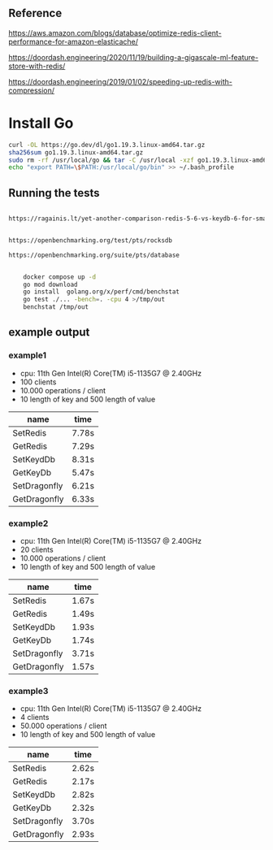 ## Reference


https://aws.amazon.com/blogs/database/optimize-redis-client-performance-for-amazon-elasticache/

https://doordash.engineering/2020/11/19/building-a-gigascale-ml-feature-store-with-redis/

https://doordash.engineering/2019/01/02/speeding-up-redis-with-compression/





# Install Go
```bash
curl -OL https://go.dev/dl/go1.19.3.linux-amd64.tar.gz
sha256sum go1.19.3.linux-amd64.tar.gz
sudo rm -rf /usr/local/go && tar -C /usr/local -xzf go1.19.3.linux-amd64.tar.gz
echo "export PATH=\$PATH:/usr/local/go/bin" >> ~/.bash_profile
```

## Running the tests
```bash

https://ragainis.lt/yet-another-comparison-redis-5-6-vs-keydb-6-for-small-instances-eed4f36bd2ba


https://openbenchmarking.org/test/pts/rocksdb

https://openbenchmarking.org/suite/pts/database


    docker compose up -d
    go mod download
    go install  golang.org/x/perf/cmd/benchstat
    go test ./... -bench=. -cpu 4 >/tmp/out
    benchstat /tmp/out
```

## example output
### example1
- cpu: 11th Gen Intel(R) Core(TM) i5-1135G7 @ 2.40GHz
- 100 clients
- 10.000 operations / client
- 10 length of key and 500 length of value

|name                 |time    |
|---                  |---     |
|SetRedis             |7.78s   |
|GetRedis             |7.29s   |
|SetKeydDb            |8.31s   |
|GetKeyDb             |5.47s   |
|SetDragonfly         |6.21s   |
|GetDragonfly         |6.33s   |

### example2
- cpu: 11th Gen Intel(R) Core(TM) i5-1135G7 @ 2.40GHz
- 20 clients
- 10.000 operations / client
- 10 length of key and 500 length of value

|name                   |time    |
|---                    |---     |
|SetRedis               |1.67s   |
|GetRedis               |1.49s   |
|SetKeydDb              |1.93s   |
|GetKeyDb               |1.74s   |
|SetDragonfly           |3.71s   |
|GetDragonfly           |1.57s   |


### example3
- cpu: 11th Gen Intel(R) Core(TM) i5-1135G7 @ 2.40GHz
- 4 clients
- 50.000 operations / client
- 10 length of key and 500 length of value

|name                   |time    |
|---                    |---     |
|SetRedis               |2.62s   |
|GetRedis               |2.17s   |
|SetKeydDb              |2.82s   |
|GetKeyDb               |2.32s   |
|SetDragonfly           |3.70s   |
|GetDragonfly           |2.93s   |

